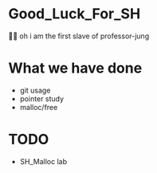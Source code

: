 # Good_Luck_For_SH
🍔🍔
oh i am the first slave of professor-jung


# What we have done
- git usage
- pointer study
- malloc/free

# TODO
- SH_Malloc lab
